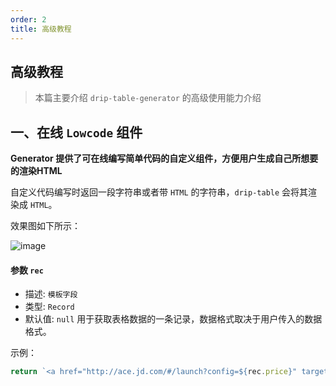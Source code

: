 ```yaml
---
order: 2
title: 高级教程
---
```


## 高级教程

> 本篇主要介绍 `drip-table-generator` 的高级使用能力介绍

## 一、在线 `Lowcode` 组件

**Generator 提供了可在线编写简单代码的自定义组件，方便用户生成自己所想要的渲染HTML**

自定义代码编写时返回一段字符串或者带 `HTML` 的字符串，`drip-table` 会将其渲染成 `HTML`。

效果图如下所示：

![image](https://img13.360buyimg.com/imagetools/jfs/t1/218522/19/5799/94575/61a09db2E30ef6a81/add97ba39098f925.jpg)

#### 参数 `rec`

- 描述: `模板字段`
- 类型: `Record`
- 默认值: `null`
用于获取表格数据的一条记录，数据格式取决于用户传入的数据格式。

示例：

```js
return `<a href="http://ace.jd.com/#/launch?config=${rec.price}" target="_blank">${rec.name}</a>`;
```
